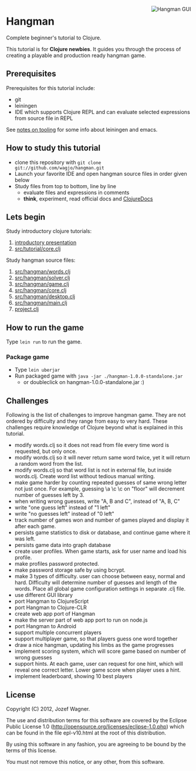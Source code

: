 <img
src="https://github.com/downloads/wagjo/hangman/hangman-gui.png"
 alt="Hangman GUI" title="Hangman GUI" align="right"/>
# Hangman

Complete beginner's tutorial to Clojure.

This tutorial is for **Clojure newbies**. It guides you
through the process of creating a playable and production ready
hangman game.

## Prerequisites

Prerequisites for this tutorial include:

* git
* leiningen
* IDE which supports Clojure REPL and can evaluate selected 
expressions from source file in REPL

See [notes on
tooling](https://github.com/wagjo/hangman/blob/master/TOOLING.md) 
for some info about leiningen and emacs.

## How to study this tutorial

* clone this repository with `git clone
  git://github.com/wagjo/hangman.git`
* Launch your favorite IDE and open hangman source files in order
  given below
* Study files from top to bottom, line by line
    * evaluate files and expressions in comments
    * **think**, experiment, read official docs and [ClojureDocs](http://clojuredocs.org)

## Lets begin

Study introductory clojure tutorials:

1. [introductory presentation](https://docs.google.com/present/edit?id=0ARVWfleXxysoZGdrMjhtN2ZfNDg2N2pqOWRjNw)
2. [src/tutorial/core.clj](https://github.com/wagjo/hangman/blob/master/src/tutorial/core.clj)

Study hangman source files:

1. [src/hangman/words.clj](https://github.com/wagjo/hangman/blob/master/src/hangman/words.clj)
2. [src/hangman/solver.clj](https://github.com/wagjo/hangman/blob/master/src/hangman/solver.clj)
3. [src/hangman/game.clj](https://github.com/wagjo/hangman/blob/master/src/hangman/game.clj)
4. [src/hangman/core.clj](https://github.com/wagjo/hangman/blob/master/src/hangman/core.clj)
5. [src/hangman/desktop.clj](https://github.com/wagjo/hangman/blob/master/src/hangman/desktop.clj)
6. [src/hangman/main.clj](https://github.com/wagjo/hangman/blob/master/src/hangman/main.clj)
7. [project.clj](https://github.com/wagjo/hangman/blob/master/project.clj)

## How to run the game

Type `lein run` to run the game.

### Package game

* Type `lein uberjar`
* Run packaged game with `java -jar ./hangman-1.0.0-standalone.jar`
    * or doubleclick on hangman-1.0.0-standalone.jar :)

## Challenges

Following is the list of challenges to improve hangman game. They 
are not ordered by difficulty and they range from easy to very hard. 
These challenges require knowledge of Clojure beyond what is 
explained in this tutorial.

* modify words.clj so it does not read from file every time word is 
requested, but only once.
* modify words.clj so it will never return same word twice, yet it 
will return a random word from the list.
* modify words.clj so that word list is not in external file, but
inside words.clj. Create word list without tedious manual writing.
* make game harder by counting repeated guesses of same wrong letter
 not just once. For example, guessing \a \c \c on "floor" will 
decrement number of guesses left by 3.
* when writing wrong guesses, write "A, B and C", instead of "A, B, C"
* write "one guess left" instead of "1 left"
* write "no guesses left" instead of "0 left"
* track number of games won and number of games played and display
it after each game.
* persists game statistics to disk or database, and continue game
where it was left.
* persists game data into graph database
* create user profiles. When game starts, ask for user name and
load his profile.
* make profiles password protected.
* make password storage safe by using bcrypt.
* make 3 types of difficulty. user can choose between easy, normal 
and hard. Difficulty will determine number of guesses and length of
the words. Place all global game configuration settings in separate
.clj file.
* use different GUI library
* port Hangman to ClojureScript
* port Hangman to Clojure-CLR
* create web app port of Hangman
* make the server part of web app port to run on node.js
* port Hangman to Android
* support multiple concurrent players
* support multiplayer game, so that players guess one word together
* draw a nice hangman, updating his limbs as the game progresses
* implement scoring system, which will score game based on number of
wrong guesses
* support hints. At each game, user can request for one hint, which
will reveal one correct letter. Lower game score when player uses 
a hint.
* implement leaderboard, showing 10 best players

## License

Copyright (C) 2012, Jozef Wagner.

The use and distribution terms for this software are covered by the
Eclipse Public License 1.0 
(http://opensource.org/licenses/eclipse-1.0.php) which can be found
 in the file epl-v10.html at the root of this distribution.

By using this software in any fashion, you are agreeing to be bound
by the terms of this license.

You must not remove this notice, or any other, from this software.
